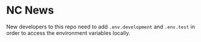 # NC News

New developers to this repo need to add `.env.development` and `.env.test` in order to access the environment variables locally.